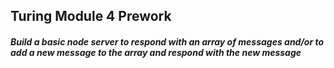 ## Turing Module 4 Prework

##### Build a basic node server to respond with an array of messages and/or to add a new message to the array and respond with the new message
